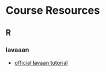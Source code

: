 # Course Resources

## R

### lavaaan
- [official lavaan tutorial](http://lavaan.ugent.be/tutorial/index.html)

## 